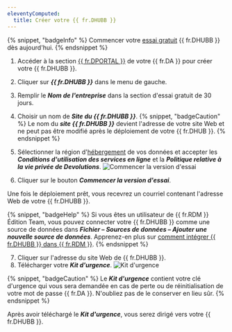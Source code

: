 ```yaml
---
eleventyComputed:
  title: Créer votre {{ fr.DHUBB }}
---
```

{% snippet, "badgeInfo" %}
Commencer votre [essai gratuit](https://devolutions.net/fr/password-hub/business/sign-up/) {{ fr.DHUBB }} dès aujourd'hui.
{% endsnippet %}

1. Accéder à la section [{{ fr.DPORTAL }}](https://portal.devolutions.com/password-hub) de votre {{ fr.DA }} pour créer votre {{ fr.DHUBB }}.
1. Cliquer sur ***{{ fr.DHUBB }}*** dans le menu de gauche.
1. Remplir le ***Nom de l'entreprise*** dans la section d'essai gratuit de 30 jours.
1. Choisir un nom de ***Site du {{ fr.DHUBB }}***.
{% snippet, "badgeCaution" %}
Le nom du ***site {{ fr.DHUBB }}*** devient l'adresse de votre site Web et ne peut pas être modifié après le déploiement de votre {{ fr.DHUB }}.
{% endsnippet %}

5. Sélectionner la région d'[hébergement](/fr/kb/hub-business/knowledge-base/hosting-region-password-hub/) de vos données et accepter les ***Conditions d'utilisation des services en ligne*** et la ***Politique relative à la vie privée de Devolutions***.
![Commencer la version d'essai](https://cdnweb.devolutions.net/docs/fr/hub/Hub4006.png)
1. Cliquer sur le bouton ***Commencer la version d'essai***.

Une fois le déploiement prêt, vous recevrez un courriel contenant l'adresse Web de votre {{ fr.DHUBB }}.

{% snippet, "badgeHelp" %}
Si vous êtes un utilisateur de {{ fr.RDM }} Édition Team, vous pouvez connecter votre {{ fr.DHUBB }} comme une source de données dans ***Fichier – Sources de données – Ajouter une nouvelle source de données***. Apprenez-en plus sur [comment intégrer {{ fr.DHUBB }} dans {{ fr.RDM }}](/fr/kb/remote-desktop-manager/how-to-articles/integrate-hub-business-rdm/).
{% endsnippet %}

7. Cliquer sur l'adresse du site Web de {{ fr.DHUBB }}.
1. Télécharger votre ***Kit d'urgence***.
![Kit d'urgence](https://cdnweb.devolutions.net/docs/fr/hub/Hub4143.png)

{% snippet, "badgeCaution" %}
Le ***Kit d'urgence*** contient votre clé d'urgence qui vous sera demandée en cas de perte ou de réinitialisation de votre mot de passe {{ fr.DA }}. N'oubliez pas de le conserver en lieu sûr.
{% endsnippet %}

Après avoir téléchargé le ***Kit d'urgence***, vous serez dirigé vers votre {{ fr.DHUBB }}.
